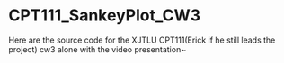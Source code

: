 # CPT111_SankeyPlot_CW3
Here are the source code for the XJTLU CPT111(Erick if he still leads the project) cw3 alone with the video presentation~
